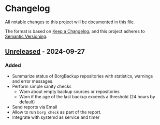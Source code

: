 <!-- SPDX-FileCopyrightText: 2024 Philipp Micheel <bbx0+borgreport@bitdevs.de> -->
<!-- SPDX-License-Identifier: CC-BY-SA-4.0 -->
<!-- markdownlint-configure-file {"MD024": { "siblings_only": true } } -->
# Changelog

All notable changes to this project will be documented in this file.

The format is based on [Keep a Changelog](https://keepachangelog.com/en/1.1.0/),
and this project adheres to [Semantic Versioning](https://semver.org/spec/v2.0.0.html).

## [Unreleased](https://github.com/bbx0/borgreport/commits/main/) - 2024-09-27

### Added

- Summarize status of BorgBackup repositories with statistics, warnings and error messages.
- Perform simple sanity checks
  - Warn about empty backup sources or repositories
  - Warn if the age of the last backup exceeds a threshold (24 hours by default)
- Send reports via Email
- Allow to run `borg check` as part of the report.
- Integrate with systemd as service and timer
